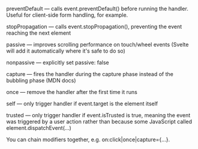 
preventDefault — calls event.preventDefault() before running the handler. Useful for client-side form handling, for example.

stopPropagation — calls event.stopPropagation(), preventing the event reaching the next element

passive — improves scrolling performance on touch/wheel events (Svelte will add it automatically where it's safe to do so)

nonpassive — explicitly set passive: false

capture — fires the handler during the capture phase instead of the bubbling phase (MDN docs)

once — remove the handler after the first time it runs

self — only trigger handler if event.target is the element itself

trusted — only trigger handler if event.isTrusted is true, meaning the event was triggered by a user action rather than because some JavaScript called element.dispatchEvent(...)

You can chain modifiers together, e.g. on:click|once|capture={...}.